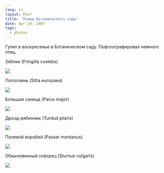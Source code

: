 ```yaml
---
lang: ru
layout: Post
title: 'Птицы Ботанического сада'
date: Apr 20, 2007
tags:
  - photos
---
```


Гулял в воскресенье в Ботаническом саду. Пофотографировал немного птиц.

<!--more-->

Зяблик (Fringilla coelebs)

![](/images/blog/Sapegin-Artem-20D-2007-04-15-294-9450.jpg)

Поползень (Sitta europaea)

![](/images/blog/Sapegin-Artem-20D-2007-04-15-294-9477.jpg)

Большая синица (Parus major)

![](/images/blog/Sapegin-Artem-20D-2007-04-15-297-9729.jpg)

Дрозд-рябинник (Turdud pilaris)

![](/images/blog/Sapegin-Artem-20D-2007-04-15-297-9754.jpg)

Полевой воробей (Passer montanus)

![](/images/blog/Sapegin-Artem-20D-2007-04-15-297-9767.jpg)

Обыкновенный скворец (Sturnus vulgaris)

![](/images/blog/Sapegin-Artem-20D-2007-04-15-297-9770.jpg)
